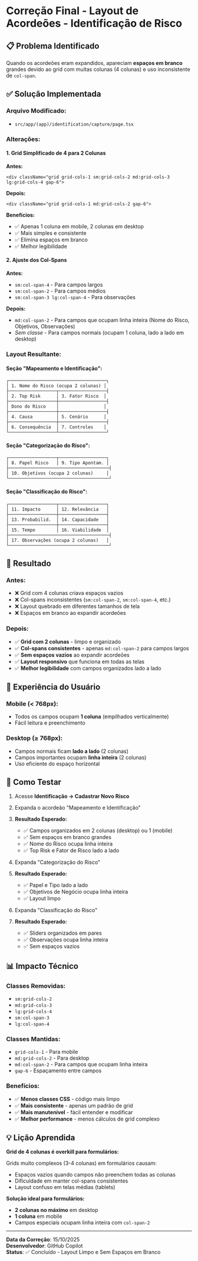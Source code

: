 # Correção Final - Layout de Acordeões - Identificação de Risco

## 📋 Problema Identificado
Quando os acordeões eram expandidos, apareciam **espaços em branco** grandes devido ao grid com muitas colunas (4 colunas) e uso inconsistente de `col-span`.

## ✅ Solução Implementada

### Arquivo Modificado:
- `src/app/(app)/identification/capture/page.tsx`

### Alterações:

#### 1. **Grid Simplificado de 4 para 2 Colunas**

**Antes:**
```tsx
<div className="grid grid-cols-1 sm:grid-cols-2 md:grid-cols-3 lg:grid-cols-4 gap-6">
```

**Depois:**
```tsx
<div className="grid grid-cols-1 md:grid-cols-2 gap-6">
```

**Benefícios:**
- ✅ Apenas 1 coluna em mobile, 2 colunas em desktop
- ✅ Mais simples e consistente
- ✅ Elimina espaços em branco
- ✅ Melhor legibilidade

#### 2. **Ajuste dos Col-Spans**

**Antes:**
- `sm:col-span-4` - Para campos largos
- `sm:col-span-2` - Para campos médios
- `sm:col-span-3 lg:col-span-4` - Para observações

**Depois:**
- `md:col-span-2` - Para campos que ocupam linha inteira (Nome do Risco, Objetivos, Observações)
- *Sem classe* - Para campos normais (ocupam 1 coluna, lado a lado em desktop)

### Layout Resultante:

#### **Seção "Mapeamento e Identificação":**
```
┌─────────────────────────────────────┐
│ 1. Nome do Risco (ocupa 2 colunas) │
├──────────────────┬──────────────────┤
│ 2. Top Risk      │ 3. Fator Risco  │
├──────────────────┼──────────────────┤
│ Dono do Risco    │                 │
├──────────────────┼──────────────────┤
│ 4. Causa         │ 5. Cenário      │
├──────────────────┼──────────────────┤
│ 6. Consequência  │ 7. Controles    │
└──────────────────┴──────────────────┘
```

#### **Seção "Categorização do Risco":**
```
┌──────────────────┬──────────────────┐
│ 8. Papel Risco   │ 9. Tipo Apontam. │
├──────────────────────────────────────┤
│ 10. Objetivos (ocupa 2 colunas)     │
└──────────────────────────────────────┘
```

#### **Seção "Classificação do Risco":**
```
┌──────────────────┬──────────────────┐
│ 11. Impacto      │ 12. Relevância   │
├──────────────────┼──────────────────┤
│ 13. Probabilid.  │ 14. Capacidade   │
├──────────────────┼──────────────────┤
│ 15. Tempo        │ 16. Viabilidade  │
├──────────────────────────────────────┤
│ 17. Observações (ocupa 2 colunas)   │
└──────────────────────────────────────┘
```

## 🎯 Resultado

### Antes:
- ❌ Grid com 4 colunas criava espaços vazios
- ❌ Col-spans inconsistentes (`sm:col-span-2`, `sm:col-span-4`, etc.)
- ❌ Layout quebrado em diferentes tamanhos de tela
- ❌ Espaços em branco ao expandir acordeões

### Depois:
- ✅ **Grid com 2 colunas** - limpo e organizado
- ✅ **Col-spans consistentes** - apenas `md:col-span-2` para campos largos
- ✅ **Sem espaços vazios** ao expandir acordeões
- ✅ **Layout responsivo** que funciona em todas as telas
- ✅ **Melhor legibilidade** com campos organizados lado a lado

## 📱 Experiência do Usuário

### Mobile (< 768px):
- Todos os campos ocupam **1 coluna** (empilhados verticalmente)
- Fácil leitura e preenchimento

### Desktop (≥ 768px):
- Campos normais ficam **lado a lado** (2 colunas)
- Campos importantes ocupam **linha inteira** (2 colunas)
- Uso eficiente do espaço horizontal

## 🧪 Como Testar

1. Acesse **Identificação → Cadastrar Novo Risco**
2. Expanda o acordeão "Mapeamento e Identificação"
3. **Resultado Esperado:**
   - ✅ Campos organizados em 2 colunas (desktop) ou 1 (mobile)
   - ✅ Sem espaços em branco grandes
   - ✅ Nome do Risco ocupa linha inteira
   - ✅ Top Risk e Fator de Risco lado a lado

4. Expanda "Categorização do Risco"
5. **Resultado Esperado:**
   - ✅ Papel e Tipo lado a lado
   - ✅ Objetivos de Negócio ocupa linha inteira
   - ✅ Layout limpo

6. Expanda "Classificação do Risco"
7. **Resultado Esperado:**
   - ✅ Sliders organizados em pares
   - ✅ Observações ocupa linha inteira
   - ✅ Sem espaços vazios

## 📊 Impacto Técnico

### Classes Removidas:
- `sm:grid-cols-2`
- `md:grid-cols-3`
- `lg:grid-cols-4`
- `sm:col-span-3`
- `lg:col-span-4`

### Classes Mantidas:
- `grid-cols-1` - Para mobile
- `md:grid-cols-2` - Para desktop
- `md:col-span-2` - Para campos que ocupam linha inteira
- `gap-6` - Espaçamento entre campos

### Benefícios:
- ✅ **Menos classes CSS** - código mais limpo
- ✅ **Mais consistente** - apenas um padrão de grid
- ✅ **Mais manutenível** - fácil entender e modificar
- ✅ **Melhor performance** - menos cálculos de grid complexo

## 💡 Lição Aprendida

**Grid de 4 colunas é overkill para formulários:**

Grids muito complexos (3-4 colunas) em formulários causam:
- Espaços vazios quando campos não preenchem todas as colunas
- Dificuldade em manter col-spans consistentes
- Layout confuso em telas médias (tablets)

**Solução ideal para formulários:**
- **2 colunas no máximo** em desktop
- **1 coluna** em mobile
- Campos especiais ocupam linha inteira com `col-span-2`

---

**Data da Correção**: 15/10/2025  
**Desenvolvedor**: GitHub Copilot  
**Status**: ✅ Concluído - Layout Limpo e Sem Espaços em Branco

